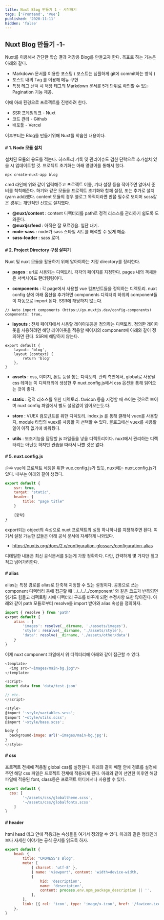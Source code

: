 ```yaml
---
title: Nuxt Blog 만들기 1 - 시작하기
tags: ['Frontend', 'Vue']
published: '2020-11-11'
hidden: 'false'
---
```



## Nuxt Blog 만들기 -1-
Nuxt를 이용해서 간단한 학습 결과 저장용 Blog를 만들고자 한다. 목표로 하는 기능은 아래와 같다.

+ Markdown 문서를 이용한 포스팅 ( 포스트는 심플하게 git에 commit하는 방식 )
+ 포스트 내의 Tag 를 이용해 메뉴 구현
+ 특정 테그 선택 시 해당 테그의 Markdown 문서를 5개 단위로 확인할 수 있는 Pagination 기능 제공.

이에 아래 환경으로 프로젝트를 진행하려 한다.

+ SSR 프레임워크 - Nuxt
+ 코드 관리 - Github
+ 배포툴 - Vercel

이후부터는 Blog를 만들기위해 Nuxt를 학습한 내용이다.

#### # 1. Node 모듈 설치
설치된 모듈의 용도를 적는다. 히스토리 기록 및 관리이슈도 겸한 단락으로 추가설치 있을 시 업데이트할 것. 프로젝트 초기화는 아래 명령어를 통해서 했다.
```
npx create-nuxt-app blog
```
cmd 라인에 위와 같이 입력해주고 프로젝트 이름, 기타 설정 등을 적어주면 알아서 준비를 척척해준다. 하기와 같은 모듈을 프로젝트 초기화와 함께 설정, 또는 추가로 설치(yarn add)했다. content 모듈의 경우 블로그 목적이라면 반쯤 필수로 보이며 scss같은 경우는 개인적인 선호로 설치했다.
+ **@nuxt/content** : content 디렉터리를 path로 정적 리소스를 관리하기 쉽도록 도와준다.
+ **@nuxtjs/feed** : 아직은 잘 모르겠음. 일단 대기.
+ **node-sass** : node가 sass 스타일 시트를 해석할 수 있게 해줌.
+ **sass-loader** : sass 로더.

#### # 2. Project Directory 구성 살피기
Nuxt 및 nuxt 모듈을 활용하기 위해 알아야하는 지정 directory를 정리한다.

+ **pages** : url로 사용되는 디렉토리. 각각의 페이지를 지정한다. pages 내의 객체들은 서버사이드 랜더링링이다.

+ **components** : 각 page에서 사용할 vue 컴포넌트들을 정의하는 디렉토리. nuxt config 상에 아래 옵션을 추가하면 components 디렉터리 하위의 component들이 자동으로 import 된다. SSR에 해당하지 않는다.
```
// Auto import components (https://go.nuxtjs.dev/config-components)
components: true,
```

+ **layouts** : 전체 페이지에서 사용할 레이아웃등을 정의하는 디렉토리. 정의한 레이아웃을 사용하려면 해당 레이아웃을 적용할 페이지의 component에 아래와 같이 정의하면 된다. SSR에 해당하지 않는다.
```
export default {
	layout: 'blog',
	layout (context) {
		return 'blog'
	},
}
```

+ **assets** : css, 이미지, 폰트 등을 놓는 디렉토리. 관리 측면에서, global로 사용될 css 테마는 이 디렉터리에 생성한 후 nuxt.config.js에서 css 옵션을 통해 읽어오는 것이 좋다.

+ **static** : 정적 리소스를 위한 디렉토리. favicon 등을 지정할 때 쓰이는 것으로 보이며 nuxt config 파일에서 별도 설정없이 읽어오는듯.다.

+ **store** : VUEX 컴포넌트를 위한 디렉토리. index.js 를 통해 클래식 vuex를 사용할 지, module 타입의 vuex를 사용할 지 선택할 수 있다. 블로그에선 vuex를 사용할 일이 아직 없기에 비워뒀다.

+ **utils** : 보조기능을 담당할 js 파일들을 넣을 디렉토리이다. nuxt에서 관리하는 디렉터리는 아닌듯 하지만 관습을 따라서 나쁠 것은 없다.

#### # 5.  nuxt.config.js
순수 vue에 프로젝트 세팅을 위한 vue.config.js가 있듯, nuxt에는 nuxt.config.js가 있다. 내부는 아래와 같이 생겼다.
```javascript
export default {
	ssr: true,
	target: 'static',
	header: {
		title: "page title"
	}
	
	{중략}
}
```
export되는 object의 속성으로 nuxt 프로젝트의 설정 하나하나를 지정해주면 된다. 여기서 설정 가능한 값들은 아래 공식 문서에 자세하게 나와있다.

+ https://nuxtjs.org/docs/2.x/configuration-glossary/configuration-alias

디테일한 내용은 최신 공식문서를 읽는게 가장 정확하다. 다만, 간략하게 몇 가지만 짚고 적고 넘어가려한다.

#### # alias

alias는 특정 경로를 alias로 단축해 지정할 수 있는 설정이다. 공통으로 쓰는 component 디렉터리 등에 접근할 떄 '../../../../component' 와 같은 코드가 반복되면 읽기도 힘들고 리펙토링 시에 디렉터리 구조를 바꾸게 되면 수정사항 또한 많아진다. 아래와 같이 path 모듈로부터 resolve를 import 받아와 alias 속성을 정의하자.
```javascript
import { resolve } from 'path'
exrpot default {
	alias : {
    	'images': resolve(__dirname, './assets/images'),
    	'style': resolve(__dirname, './assets/style'),
    	'data': resolve(__dirname, './assets/other/data')
	}
}
```
이제 nuxt component 파일에서 위 디렉터리에 아래와 같이 접근할 수 있다.
```javascript
<template>
  <img src="~images/main-bg.jpg"/>
</template>

<script>
import data from 'data/test.json'

// etc.
</script>

<style>
@import '~style/variables.scss';
@import '~style/utils.scss';
@import '~style/base.scss';

body {
  background-image: url('~images/main-bg.jpg');
}
</style>
```

#### # css
프로젝트 전체에 적용될 global css를 설정한다. 아래와 같이 배열 안에 경로를 설정해주면 해당 css 파일은 프로젝트 전체에 적용되게 된다. 아래와 같이 선언한 이후엔 해당 파일에 적용된 font, class등은 프로젝트 어디에서나 사용할 수 있다.
```javascript
export default {
  css: [
		'~/assets/css/globaltheme.scss',
		'~/assets/css/globalfonts.scss'
	]
}
```

#### # header  
html head 테그 안에 적용되는 속성들을 여기서 정의할 수 있다. 아래와 같은 형태인데 보다 자세한 이야기는 공식 문서를 읽도록 하자.
```javascript
export default {
	head: {
    	title: "CROMESS's Blog",
    	meta: [
      		{ charset: 'utf-8' },
      		{ name: 'viewport', content: 'width=device-width, 			initial-scale=1' },
      		{
        		hid: 'description',
        		name: 'description',
        		content: process.env.npm_package_description || '',
      		},
    	],
    	link: [{ rel: 'icon', type: 'image/x-icon', href: '/favicon.ico' }],
  	},
}
```